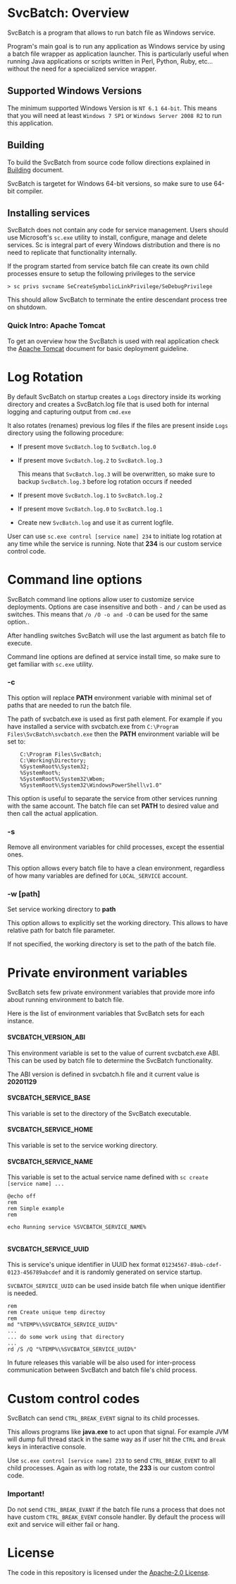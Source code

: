 # SvcBatch: Overview

SvcBatch is a program that allows to run batch file
as Windows service.

Program's main goal is to run any application as Windows
service by using a batch file wrapper as application launcher.
This is particularly useful when running Java applications or
scripts written in Perl, Python, Ruby, etc... without the need
for a specialized service wrapper.


## Supported Windows Versions

The minimum supported Windows Version is `NT 6.1 64-bit`.
This means that you will need at least `Windows 7 SP1` or `Windows Server 2008 R2`
to run this application.


## Building

To build the SvcBatch from source code follow
directions explained in [Building](docs/building.md) document.

SvcBatch is targetet for Windows 64-bit versions, so make sure
to use 64-bit compiler.

## Installing services

SvcBatch does not contain any code for service management.
Users should use Microsoft's `sc.exe` utility to
install, configure, manage and delete services.
Sc is integral part of every Windows distribution and
there is no need to replicate that functionality internally.

If the program started from service batch file can create
its own child processes ensure to setup the following
privileges to the service

```no-highlight
> sc privs svcname SeCreateSymbolicLinkPrivilege/SeDebugPrivilege
```

This should allow SvcBatch to terminate the entire
descendant process tree on shutdown.

### Quick Intro: Apache Tomcat

To get an overview how the SvcBatch is used with real
application check the [Apache Tomcat](docs/examples/apachetomcat.md)
document for basic deployment guideline.


# Log Rotation

By default SvcBatch on startup creates a `Logs` directory inside its
working directory and creates a SvcBatch.log file that is used both
for internal logging and capturing output from `cmd.exe`

It also rotates (renames) previous log files if the files are
present inside `Logs` directory using the following procedure:

* If present move `SvcBatch.log` to `SvcBatch.log.0`
* If present move `SvcBatch.log.2` to `SvcBatch.log.3`

  This means that `SvcBatch.log.3` will be overwritten, so make sure
  to backup `SvcBatch.log.3` before log rotation occurs if needed

* If present move `SvcBatch.log.1` to `SvcBatch.log.2`
* If present move `SvcBatch.log.0` to `SvcBatch.log.1`
* Create new `SvcBatch.log` and use it as current logfile.


User can use `sc.exe control [service name] 234` to initiate
log rotation at any time while the service is running.
Note that **234** is our custom service control code.


# Command line options

SvcBatch command line options allow user to customize
service deployments. Options are case insensitive and both `-` and `/` can be
used as switches. This means that `/o /O -o and -O` can be used for the same option..

After handling switches SvcBatch will use the last argument
as batch file to execute.

Command line options are defined at service install time, so
make sure to get familiar with `sc.exe` utility.

### -c

This option will replace **PATH** environment variable with minimal
set of paths that are needed to run the batch file.

The path of svcbatch.exe is used as first path element.
For example if you have installed a service with svcbatch.exe from
`C:\Program Files\SvcBatch\svcbatch.exe` then the **PATH** environment
variable will be set to:


```no-highlight
    C:\Program Files\SvcBatch;
    C:\Working\Directory;
    %SystemRoot%\System32;
    %SystemRoot%;
    %SystemRoot%\System32\Wbem;
    %SystemRoot%\System32\WindowsPowerShell\v1.0"
```

This option is useful to separate the service from
other services running with the same account.
The batch file can set **PATH** to desired value
and then call the actual application.


### -s

Remove all environment variables for child
processes, except the essential ones.

This option allows every batch file to have a clean
environment, regardless of how many variables are
defined for `LOCAL_SERVICE` account.


### -w [path]

Set service working directory to **path**

This option allows to explicitly set the working
directory. This allows to have relative path
for batch file parameter.

If not specified, the working directory is set
to the path of the batch file.


# Private environment variables

SvcBatch sets few private environment variables that
provide more info about running environment to batch file.



Here is the list of environment variables that
SvcBatch sets for each instance.

#### SVCBATCH_VERSION_ABI

This environment variable is set to the value of
current svcbatch.exe ABI. This can be used by batch
file to determine the SvcBatch functionality.

The ABI version is defined in svcbatch.h file and
it current value is **20201129**

#### SVCBATCH_SERVICE_BASE

This variable is set to the directory of the SvcBatch
executable.

#### SVCBATCH_SERVICE_HOME

This variable is set to the service working directory.

#### SVCBATCH_SERVICE_NAME

This variable is set to the actual service name
defined with `sc create [service name] ...`

```batchfile
@echo off
rem
rem Simple example
rem

echo Running service %SVCBATCH_SERVICE_NAME%


```

#### SVCBATCH_SERVICE_UUID

This is service's unique identifier in UUID hex format
`01234567-89ab-cdef-0123-456789abcdef` and it is
randomly generated on service startup.

`SVCBATCH_SERVICE_UUID` can be used inside batch file
when unique identifier is needed.

```batchfile
rem
rem Create unique temp directoy
rem
md "%TEMP%\%SVCBATCH_SERVICE_UUID%"
...
... do some work using that directory
...
rd /S /Q "%TEMP%\%SVCBATCH_SERVICE_UUID%"

```

In future releases this variable will be also used
for inter-process communication between SvcBatch and
batch file's child process.


# Custom control codes

SvcBatch can send `CTRL_BREAK_EVENT` signal to its child processes.

This allows programs like **java.exe** to act upon that signal.
For example JVM will dump full thread stack in the same way
as if user hit the `CTRL` and `Break` keys in interactive console.

Use `sc.exe control [service name] 233` to send
`CTRL_BREAK_EVENT` to all child processes.
Again as with log rotate, the **233** is our custom control code.

### Important!

Do not send `CTRL_BREAK_EVANT` if the batch file runs a process
that does not have custom `CTRL_BREAK_EVENT` console handler.
By default the process will exit and service will either fail or hang.



# License

The code in this repository is licensed under the [Apache-2.0 License](LICENSE.txt).

